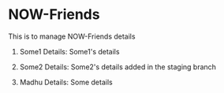# NOW-Friends
This is to manage NOW-Friends details

1. Some1
Details: Some1's details

2. Some2
Details: Some2's details added in the staging branch

3. Madhu
Details: Some details
